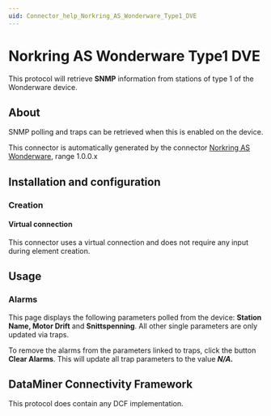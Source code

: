 ```yaml
---
uid: Connector_help_Norkring_AS_Wonderware_Type1_DVE
---
```


# Norkring AS Wonderware Type1 DVE

This protocol will retrieve **SNMP** information from stations of type 1 of the Wonderware device.

## About

SNMP polling and traps can be retrieved when this is enabled on the device.

This connector is automatically generated by the connector [Norkring AS Wonderware](xref:Connector_help_Norkring_AS_Wonderware), range 1.0.0.x

## Installation and configuration

### Creation

#### Virtual connection

This connector uses a virtual connection and does not require any input during element creation.

## Usage

### Alarms

This page displays the following parameters polled from the device: **Station Name, Motor Drift** and **Snittspenning**. All other single parameters are only updated via traps.

To remove the alarms from the parameters linked to traps, click the button **Clear Alarms**. This will update all trap parameters to the value ***N/A.***

## DataMiner Connectivity Framework

This protocol does contain any DCF implementation.
